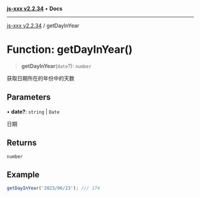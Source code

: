 [**js-xxx v2.2.34**](../README.md) • **Docs**

***

[js-xxx v2.2.34](../README.md) / getDayInYear

# Function: getDayInYear()

> **getDayInYear**(`date`?): `number`

获取日期所在的年份中的天数

## Parameters

• **date?**: `string` \| `Date`

日期

## Returns

`number`

## Example

```ts
getDayInYear('2023/06/23'); /// 174
```
